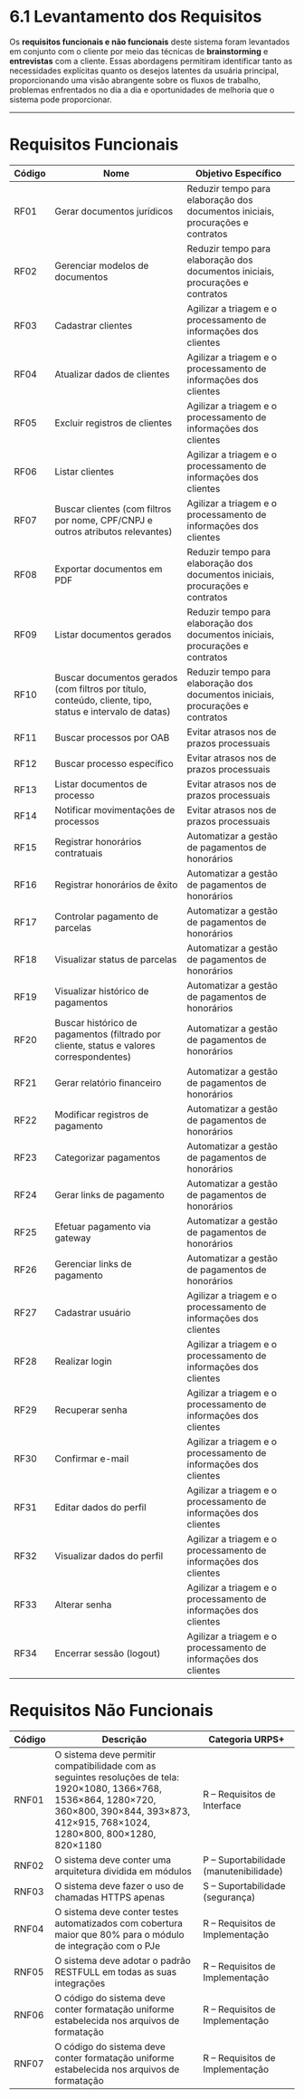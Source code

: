 # 6.1 Levantamento dos Requisitos

Os **requisitos funcionais e não funcionais** deste sistema foram levantados em conjunto com o cliente por meio das técnicas de **brainstorming** e **entrevistas** com a cliente.
Essas abordagens permitiram identificar tanto as necessidades explícitas quanto os desejos latentes da usuária principal, proporcionando uma visão abrangente sobre os fluxos de trabalho, problemas enfrentados no dia a dia e oportunidades de melhoria que o sistema pode proporcionar.

---

# Requisitos Funcionais

| Código | Nome                                                                                                     | Objetivo Específico                                                            |
| ------ | -------------------------------------------------------------------------------------------------------- | ------------------------------------------------------------------------------ |
| RF01   | Gerar documentos jurídicos                                                                               | Reduzir tempo para elaboração dos documentos iniciais, procurações e contratos |
| RF02   | Gerenciar modelos de documentos                                                                          | Reduzir tempo para elaboração dos documentos iniciais, procurações e contratos |
| RF03   | Cadastrar clientes                                                                                       | Agilizar a triagem e o processamento de informações dos clientes               |
| RF04   | Atualizar dados de clientes                                                                              | Agilizar a triagem e o processamento de informações dos clientes               |
| RF05   | Excluir registros de clientes                                                                            | Agilizar a triagem e o processamento de informações dos clientes               |
| RF06   | Listar clientes                                                                                          | Agilizar a triagem e o processamento de informações dos clientes               |
| RF07   | Buscar clientes (com filtros por nome, CPF/CNPJ e outros atributos relevantes)                           | Agilizar a triagem e o processamento de informações dos clientes               |
| RF08   | Exportar documentos em PDF                                                                               | Reduzir tempo para elaboração dos documentos iniciais, procurações e contratos |
| RF09   | Listar documentos gerados                                                                                | Reduzir tempo para elaboração dos documentos iniciais, procurações e contratos |
| RF10   | Buscar documentos gerados (com filtros por título, conteúdo, cliente, tipo, status e intervalo de datas) | Reduzir tempo para elaboração dos documentos iniciais, procurações e contratos |
| RF11   | Buscar processos por OAB                                                                                 | Evitar atrasos nos de prazos processuais                                       |
| RF12   | Buscar processo específico                                                                               | Evitar atrasos nos de prazos processuais                                       |
| RF13   | Listar documentos de processo                                                                            | Evitar atrasos nos de prazos processuais                                       |
| RF14   | Notificar movimentações de processos                                                                     | Evitar atrasos nos de prazos processuais                                       |
| RF15   | Registrar honorários contratuais                                                                         | Automatizar a gestão de pagamentos de honorários                               |
| RF16   | Registrar honorários de êxito                                                                            | Automatizar a gestão de pagamentos de honorários                               |
| RF17   | Controlar pagamento de parcelas                                                                          | Automatizar a gestão de pagamentos de honorários                               |
| RF18   | Visualizar status de parcelas                                                                            | Automatizar a gestão de pagamentos de honorários                               |
| RF19   | Visualizar histórico de pagamentos                                                                       | Automatizar a gestão de pagamentos de honorários                               |
| RF20   | Buscar histórico de pagamentos (filtrado por cliente, status e valores correspondentes)                  | Automatizar a gestão de pagamentos de honorários                               |
| RF21   | Gerar relatório financeiro                                                                               | Automatizar a gestão de pagamentos de honorários                               |
| RF22   | Modificar registros de pagamento                                                                         | Automatizar a gestão de pagamentos de honorários                               |
| RF23   | Categorizar pagamentos                                                                                   | Automatizar a gestão de pagamentos de honorários                               |
| RF24   | Gerar links de pagamento                                                                                 | Automatizar a gestão de pagamentos de honorários                               |
| RF25   | Efetuar pagamento via gateway                                                                            | Automatizar a gestão de pagamentos de honorários                               |
| RF26   | Gerenciar links de pagamento                                                                             | Automatizar a gestão de pagamentos de honorários                               |
| RF27   | Cadastrar usuário                                                                                        | Agilizar a triagem e o processamento de informações dos clientes               |
| RF28   | Realizar login                                                                                           | Agilizar a triagem e o processamento de informações dos clientes               |
| RF29   | Recuperar senha                                                                                          | Agilizar a triagem e o processamento de informações dos clientes               |
| RF30   | Confirmar e-mail                                                                                         | Agilizar a triagem e o processamento de informações dos clientes               |
| RF31   | Editar dados do perfil                                                                                   | Agilizar a triagem e o processamento de informações dos clientes               |
| RF32   | Visualizar dados do perfil                                                                               | Agilizar a triagem e o processamento de informações dos clientes               |
| RF33   | Alterar senha                                                                                            | Agilizar a triagem e o processamento de informações dos clientes               |
| RF34   | Encerrar sessão (logout)                                                                                 | Agilizar a triagem e o processamento de informações dos clientes               |

# Requisitos Não Funcionais

| Código | Descrição                                                                                                                                                                                        | Categoria URPS+                        |
| ------ | ------------------------------------------------------------------------------------------------------------------------------------------------------------------------------------------------ | -------------------------------------- |
| RNF01  | O sistema deve permitir compatibilidade com as seguintes resoluções de tela: 1920×1080, 1366×768, 1536×864, 1280×720, 360×800, 390×844, 393×873, 412×915, 768×1024, 1280×800, 800×1280, 820×1180 | R – Requisitos de Interface            |
| RNF02  | O sistema deve conter uma arquitetura dividida em módulos                                                                                                                                        | P – Suportabilidade (manutenibilidade) |
| RNF03  | O sistema deve fazer o uso de chamadas HTTPS apenas                                                                                                                                              | S – Suportabilidade (segurança)        |
| RNF04  | O sistema deve conter testes automatizados com cobertura maior que 80% para o módulo de integração com o PJe                                                                                     | R – Requisitos de Implementação        |
| RNF05  | O sistema deve adotar o padrão RESTFULL em todas as suas integrações                                                                                                                             | R – Requisitos de Implementação        |
| RNF06  | O código do sistema deve conter formatação uniforme estabelecida nos arquivos de formatação                                                                                                      | R – Requisitos de Implementação        |
| RNF07  | O código do sistema deve conter formatação uniforme estabelecida nos arquivos de formatação                                                                                                      | R – Requisitos de Implementação        |
